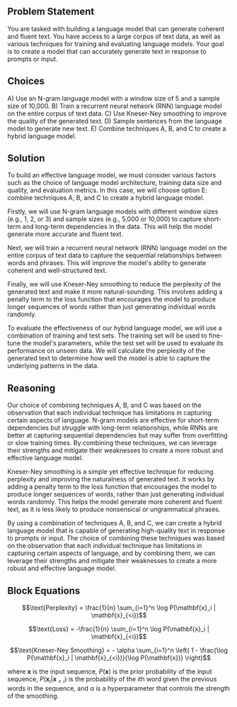## Problem Statement
You are tasked with building a language model that can generate coherent and fluent text. You have access to a large corpus of text data, as well as various techniques for training and evaluating language models. Your goal is to create a model that can accurately generate text in response to prompts or input.

## Choices
A) Use an N-gram language model with a window size of 5 and a sample size of 10,000.
B) Train a recurrent neural network (RNN) language model on the entire corpus of text data.
C) Use Kneser-Ney smoothing to improve the quality of the generated text.
D) Sample sentences from the language model to generate new text.
E) Combine techniques A, B, and C to create a hybrid language model.

## Solution
To build an effective language model, we must consider various factors such as the choice of language model architecture, training data size and quality, and evaluation metrics. In this case, we will choose option E: combine techniques A, B, and C to create a hybrid language model.

Firstly, we will use N-gram language models with different window sizes (e.g., 1, 2, or 3) and sample sizes (e.g., 5,000 or 10,000) to capture short-term and long-term dependencies in the data. This will help the model generate more accurate and fluent text.

Next, we will train a recurrent neural network (RNN) language model on the entire corpus of text data to capture the sequential relationships between words and phrases. This will improve the model's ability to generate coherent and well-structured text.

Finally, we will use Kneser-Ney smoothing to reduce the perplexity of the generated text and make it more natural-sounding. This involves adding a penalty term to the loss function that encourages the model to produce longer sequences of words rather than just generating individual words randomly.

To evaluate the effectiveness of our hybrid language model, we will use a combination of training and test sets. The training set will be used to fine-tune the model's parameters, while the test set will be used to evaluate its performance on unseen data. We will calculate the perplexity of the generated text to determine how well the model is able to capture the underlying patterns in the data.

## Reasoning
Our choice of combining techniques A, B, and C was based on the observation that each individual technique has limitations in capturing certain aspects of language. N-gram models are effective for short-term dependencies but struggle with long-term relationships, while RNNs are better at capturing sequential dependencies but may suffer from overfitting or slow training times. By combining these techniques, we can leverage their strengths and mitigate their weaknesses to create a more robust and effective language model.

Kneser-Ney smoothing is a simple yet effective technique for reducing perplexity and improving the naturalness of generated text. It works by adding a penalty term to the loss function that encourages the model to produce longer sequences of words, rather than just generating individual words randomly. This helps the model generate more coherent and fluent text, as it is less likely to produce nonsensical or ungrammatical phrases.

By using a combination of techniques A, B, and C, we can create a hybrid language model that is capable of generating high-quality text in response to prompts or input. The choice of combining these techniques was based on the observation that each individual technique has limitations in capturing certain aspects of language, and by combining them, we can leverage their strengths and mitigate their weaknesses to create a more robust and effective language model.

## Block Equations

$$\text{Perplexity} = \frac{1}{n} \sum_{i=1}^n \log P(\mathbf{x}_i | \mathbf{x}_{<i})$$

$$\text{Loss} = -\frac{1}{n} \sum_{i=1}^n \log P(\mathbf{x}_i | \mathbf{x}_{<i})$$

$$\text{Kneser-Ney Smoothing} = - \alpha \sum_{i=1}^n \left( 1 - \frac{\log P(\mathbf{x}_i | \mathbf{x}_{<i})}{\log P(\mathbf{x})} \right)$$

where $\mathbf{x}$ is the input sequence, $P(\mathbf{x})$ is the prior probability of the input sequence, $P(\mathbf{x}_i | \mathbf{x}_{<i})$ is the probability of the $i$th word given the previous words in the sequence, and $\alpha$ is a hyperparameter that controls the strength of the smoothing.